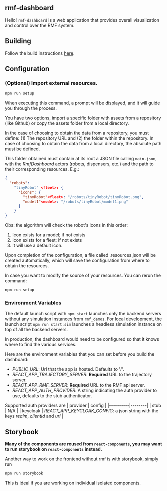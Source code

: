 ## rmf-dashboard

Hello! `rmf-dashboard` is a web application that provides overall visualization and control over the RMF system.

## Building

Follow the build instructions [here](../../README.md#building-the-dashboard).

## Configuration

### (Optional) Import external resources.

```bash
npm run setup
```

When executing this command, a prompt will be displayed, and it will guide you through the process.

You have two options, import a specific folder with assets from a repository (like Github) or copy the assets folder from a local directory.

In the case of choosing to obtain the data from a repository, you must define: (1) The repository URL and (2) the folder within the repository. In case of choosing to obtain the data from a local directory, the absolute path must be defined.

This folder obtained must contain at its root a JSON file calling `main.json`, with the _RmfDashboard_ actors (robots, dispensers, etc.) and the path to their corresponding resources. E.g.:

```json
{
  "robots":
    "tinyRobot" <fleet>: {
      "icons": {
        "tinyRobot"<fleet>: "/robots/tinyRobot/tinyRobot.png",
        "model1"<model>: "/robots/tinyRobot/model1.png"
      }
    }
}
```

Obs: the algorithm will check the robot's icons in this order:

1. Icon exists for a model; if not exists
2. Icon exists for a fleet; if not exists
3. It will use a default icon.

Upon completion of the configuration, a file called .resources.json will be created automatically, which will save the configuration from where to obtain the resources.

In case you want to modify the source of your resources. You can rerun the command:

```bash
npm run setup
```

### Environment Variables

The default launch script with `npm start` launches only the backend servers without any simulation instances from `rmf_demos`. For local development, the launch script `npm run start:sim` launches a headless simulation instance on top of all the backend servers.

In production, the dashboard would need to be configured so that it knows where to find the various services.

Here are the environment variables that you can set before you build the dashboard:

* _PUBLIC_URL_: Url that the app is hosted. Defaults to '/'.
* _REACT_APP_TRAJECTORY_SERVER_: **Required** URL to the trajectory server.
* _REACT_APP_RMF_SERVER_: **Required** URL to the RMF api server.
* _REACT_APP_AUTH_PROVIDER_: A string indicating the auth provider to use, defaults to the stub authenticator.

Supported auth providers are
| provider | config |
|----------|--------|
| stub | N/A |
| keycloak | _REACT_APP_KEYCLOAK_CONFIG_: a json string with the keys _realm_, _clientId_ and _url_ |

## Storybook

**Many of the components are reused from `react-components`, you may want to run storybook on `react-components` instead.**

Another way to work on the frontend without rmf is with [storybook](https://storybook.js.org/), simply run

```bash
npm run storybook
```

This is ideal if you are working on individual isolated components.
